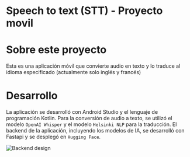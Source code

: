 # Speech to text (STT) - Proyecto movil

# Sobre este proyecto
Esta es una aplicación móvil que convierte audio en texto y lo traduce al idioma especificado (actualmente solo inglés y francés)

# Desarrollo
La aplicación se desarrolló con Android Studio y el lenguaje de programación Kotlin.
Para la conversión de audio a texto, se utilizó el modelo ```OpenAI Whisper``` y el modelo ```Helsinki NLP``` para la traducción.
El backend de la aplicación, incluyendo los modelos de IA, se desarrolló con Fastapi y se desplegó en ```Hugging Face```.

![Backend design](https://i.ibb.co/N6P6SBYZ/Untitled-2025-07-14-0256.png)

